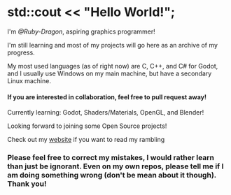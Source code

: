 # std::cout << "Hello World!";

I'm *@Ruby-Dragon*, aspiring graphics programmer!

I'm still learning and most of my projects will go here as an archive of my progress.

My most used languages (as of right now) are C, C++, and C# for Godot, and I usually use Windows on my main machine, but have a secondary Linux machine.

#### If you are interested in collaboration, feel free to pull request away!

Currently learning: Godot, Shaders/Materials, OpenGL, and Blender!

Looking forward to joining some Open Source projects!

Check out my [website](https://ruby-dragon.github.io) if you want to read my rambling

### Please feel free to correct my mistakes, I would rather learn than just be ignorant. Even on my own repos, please tell me if I am doing something wrong (don't be mean about it though). Thank you!
